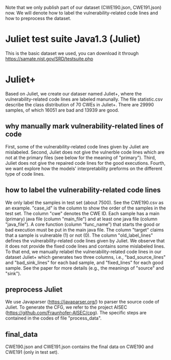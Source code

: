 Note that we only publish part of our dataset (CWE190.json, CWE191.json) now. We will denote how to label the vulnerability-related code lines and how to preprocess the dataset.

# Juliet test suite Java1.3 (Juliet)
  This is the basic dataset we used, you can download it through https://samate.nist.gov/SRD/testsuite.php

# Juliet+
  Based on Juliet, we create our dataser named Juliet+, where the vulnerability-related code lines are labeled manunally. The file statistic.csv describe the class distribution of 70 CWEs in Juliet+. There are 29990 samples, of which 16051 are bad and 13939 are good.
## why manually mark vulnerability-related lines of code
First, some of the vulnerability-related code lines given by Juliet are mislabeled. Second, Juliet does not give the vulnerble code lines which are not at the primary files (see below for the meaning of "primary"). Third, Juliet does not give the repaired code lines for the good executions. Fourth, we want explore how the models' interpretability preforms on the different type of code lines.
## how to label the vulnerability-related code lines
 We only label the samples in test set (about 7500). See the CWE190.csv as an example. 
 "case_id" is the column to show the order of the samples in the test set. The column "cwe" denotes the CWE ID. Each sample has a main (primary) java file (column "main_file") and at least one java file (column "java_file"). A core function (column “func_name”) that starts the good or bad execution must be put in the main java file. The column "target" claims that a sample is vulnerable (1) or not (0).
The column "old_label_lines" defines the vulnerability-related code lines given by Juliet. We observe that it does not provide the fixed code lines and contains some mislabeled lines. To that end, we manually relabel the vulnerability-related code lines in our dataset Juliet+ which generates two three columns, i.e., "bad_source_lines" and "bad_sink_lines" for each bad sample, and "fixed_lines" for each good sample. See the paper for more details (e.g., the meanings of "source" and "sink").

## preprocess Juliet
We use Javaparser (https://javaparser.org/) to parser the source code of Juliet. To generate the CFG, we refer to the project AISEC (https://github.com/Fraunhofer-AISEC/cpg). The specific steps are contained in the codes of file "process_data".

## final_data
CWE190.json and CWE191.json contains the final data on CWE190 and CWE191 (only in test set).


 
